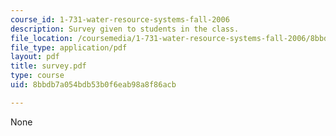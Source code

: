 ```yaml
---
course_id: 1-731-water-resource-systems-fall-2006
description: Survey given to students in the class.
file_location: /coursemedia/1-731-water-resource-systems-fall-2006/8bbdb7a054bdb53b0f6eab98a8f86acb_survey.pdf
file_type: application/pdf
layout: pdf
title: survey.pdf
type: course
uid: 8bbdb7a054bdb53b0f6eab98a8f86acb

---
```

None